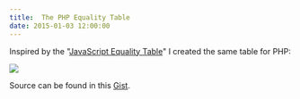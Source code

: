 ```yaml
---
title:  The PHP Equality Table
date: 2015-01-03 12:00:00
---
```

Inspired by the "[JavaScript Equality Table](http://dorey.github.io/JavaScript-Equality-Table/ "http://dorey.github.io/JavaScript-Equality-Table/")" I created the same table for PHP:

![](table.png)

Source can be found in this [Gist](https://gist.github.com/s0enke/37e0e93d833af1a004a1 "https://gist.github.com/s0enke/37e0e93d833af1a004a1").